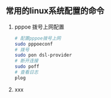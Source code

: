 ## 常用的linux系统配置的命令

1. pppoe 拨号上网配置
    ``` sh
    # 配置pppoe拨号上网
    sudo pppoeconf
    # 拨号
    sudo pon dsl-provider
    # 断开连接
    sudo poff
    # 查看日志
    plog
    ```
2. xxx
